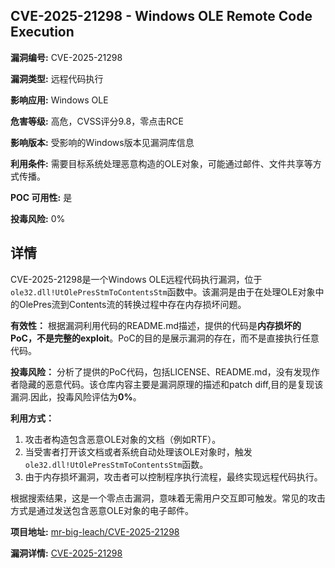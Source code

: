 ## CVE-2025-21298 - Windows OLE Remote Code Execution

**漏洞编号:** CVE-2025-21298

**漏洞类型:** 远程代码执行

**影响应用:** Windows OLE

**危害等级:** 高危，CVSS评分9.8，零点击RCE

**影响版本:** 受影响的Windows版本见漏洞库信息

**利用条件:** 需要目标系统处理恶意构造的OLE对象，可能通过邮件、文件共享等方式传播。

**POC 可用性:** 是

**投毒风险:** 0%

## 详情

CVE-2025-21298是一个Windows OLE远程代码执行漏洞，位于`ole32.dll!UtOlePresStmToContentsStm`函数中。该漏洞是由于在处理OLE对象中的OlePres流到Contents流的转换过程中存在内存损坏问题。 

**有效性：**
根据漏洞利用代码的README.md描述，提供的代码是**内存损坏的PoC，不是完整的exploit**。PoC的目的是展示漏洞的存在，而不是直接执行任意代码。

**投毒风险：**
分析了提供的PoC代码，包括LICENSE、README.md，没有发现作者隐藏的恶意代码。该仓库内容主要是漏洞原理的描述和patch diff,目的是复现该漏洞.因此，投毒风险评估为**0%**。

**利用方式：**
1.  攻击者构造包含恶意OLE对象的文档（例如RTF）。
2.  当受害者打开该文档或者系统自动处理该OLE对象时，触发`ole32.dll!UtOlePresStmToContentsStm`函数。
3.  由于内存损坏漏洞，攻击者可以控制程序执行流程，最终实现远程代码执行。

根据搜索结果，这是一个零点击漏洞，意味着无需用户交互即可触发。常见的攻击方式是通过发送包含恶意OLE对象的电子邮件。

**项目地址:** [mr-big-leach/CVE-2025-21298](https://github.com/mr-big-leach/CVE-2025-21298)

**漏洞详情:** [CVE-2025-21298](https://nvd.nist.gov/vuln/detail/CVE-2025-21298)